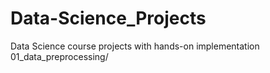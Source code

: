 # Data-Science_Projects
Data Science course projects with hands-on implementation
01_data_preprocessing/
